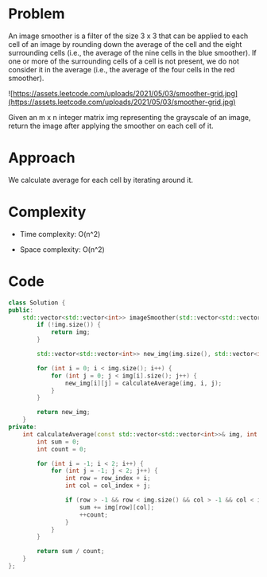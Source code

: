 # Problem

An image smoother is a filter of the size 3 x 3 that can be applied to each cell of an image by rounding down the average of the cell and the eight surrounding cells (i.e., the average of the nine cells in the blue smoother). If one or more of the surrounding cells of a cell is not present, we do not consider it in the average (i.e., the average of the four cells in the red smoother).

![https://assets.leetcode.com/uploads/2021/05/03/smoother-grid.jpg](https://assets.leetcode.com/uploads/2021/05/03/smoother-grid.jpg)

Given an m x n integer matrix img representing the grayscale of an image, return the image after applying the smoother on each cell of it.

# Approach
We calculate average for each cell by iterating around it.

# Complexity
- Time complexity:
O(n^2)

- Space complexity:
O(n^2)

# Code
```cpp
class Solution {
public:
    std::vector<std::vector<int>> imageSmoother(std::vector<std::vector<int>>& img) {
        if (!img.size()) {
            return img;
        }

        std::vector<std::vector<int>> new_img(img.size(), std::vector<int>(img[0].size(), 0));

        for (int i = 0; i < img.size(); i++) {
            for (int j = 0; j < img[i].size(); j++) {
                new_img[i][j] = calculateAverage(img, i, j);
            }
        }

        return new_img;
    }
private:
    int calculateAverage(const std::vector<std::vector<int>>& img, int row_index, int col_index) {
        int sum = 0;
        int count = 0;

        for (int i = -1; i < 2; i++) {
            for (int j = -1; j < 2; j++) {
                int row = row_index + i;
                int col = col_index + j;

                if (row > -1 && row < img.size() && col > -1 && col < img[row_index].size()) {
                    sum += img[row][col];
                    ++count;
                }
            }
        }

        return sum / count;
    }
};
```